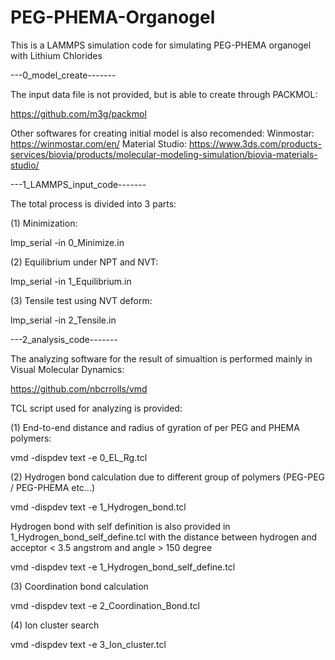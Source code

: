 # PEG-PHEMA-Organogel
This is a LAMMPS simulation code for simulating PEG-PHEMA organogel with Lithium Chlorides


---0_model_create-------

The input data file is not provided, but is able to create through PACKMOL:

https://github.com/m3g/packmol

Other softwares for creating initial model is also recomended:
Winmostar: https://winmostar.com/en/
Material Studio: https://www.3ds.com/products-services/biovia/products/molecular-modeling-simulation/biovia-materials-studio/



---1_LAMMPS_input_code-------

The total process is divided into 3 parts:

(1) Minimization:

lmp_serial -in 0_Minimize.in

(2) Equilibrium under NPT and NVT:

lmp_serial -in 1_Equilibrium.in

(3) Tensile test using NVT deform:

lmp_serial -in 2_Tensile.in



---2_analysis_code-------

The analyzing software for the result of simualtion is performed mainly in Visual Molecular Dynamics:

https://github.com/nbcrrolls/vmd

TCL script used for analyzing is provided:

(1) End-to-end distance and radius of gyration of per PEG and PHEMA polymers:

vmd -dispdev text -e 0_EL_Rg.tcl


(2) Hydrogen bond calculation due to different group of polymers (PEG-PEG / PEG-PHEMA etc...)

vmd -dispdev text -e 1_Hydrogen_bond.tcl

Hydrogen bond with self definition is also provided in 1_Hydrogen_bond_self_define.tcl
with the distance between hydrogen and acceptor < 3.5 angstrom
and angle > 150 degree

vmd -dispdev text -e 1_Hydrogen_bond_self_define.tcl

(3) Coordination bond calculation

vmd -dispdev text -e 2_Coordination_Bond.tcl

(4) Ion cluster search

vmd -dispdev text -e 3_Ion_cluster.tcl

